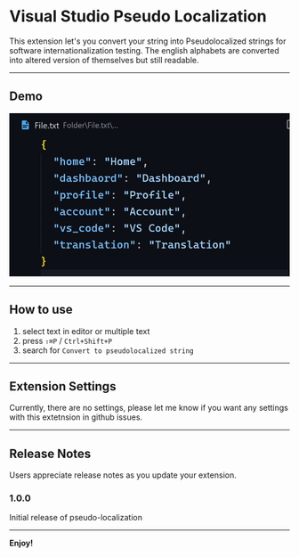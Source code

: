 # Visual Studio Pseudo Localization

This extension let's you convert your string into Pseudolocalized strings for software internationalization testing. The english alphabets are converted into altered version of themselves but still readable.

---

## Demo

![Demo image](assets/demo.gif)

---

## How to use

1. select text in editor or multiple text
1. press `⇧⌘P` / `Ctrl+Shift+P`
1. search for `Convert to pseudolocalized string`

---

## Extension Settings

Currently, there are no settings, please let me know if you want any settings with this extetnsion in github issues.

---

## Release Notes

Users appreciate release notes as you update your extension.

### 1.0.0

Initial release of pseudo-localization

---

**Enjoy!**
